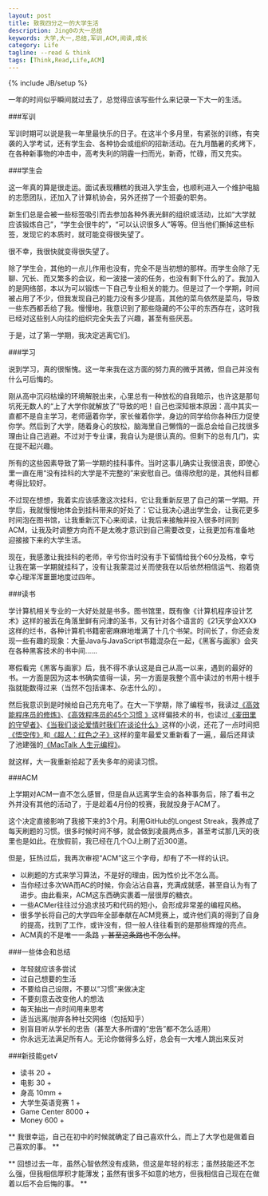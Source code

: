 ```yaml
---
layout: post
title: 致我四分之一的大学生活
description: Jing0の大一总结
keywords: 大学,大一,总结,军训,ACM,阅读,成长
category: Life
tagline: --read & think
tags: [Think,Read,Life,ACM]
---
```

{% include JB/setup %}

一年的时间似乎瞬间就过去了，总觉得应该写些什么来记录一下大一的生活。

###军训

军训时期可以说是我一年里最快乐的日子。在这半个多月里，有紧张的训练，有突袭的入学考试，还有学生会、各种协会或组织的招新活动。在九月酷暑的炙烤下，在各种新事物的冲击中，高考失利的阴霾一扫而光，新奇，忙碌，而又充实。

###学生会

这一年真的算是很走运。面试表现糟糕的我进入学生会，也顺利进入一个维护电脑的志愿团队，还加入了计算机协会，另外还捞了一个班委的职务。

新生们总是会被一些标签吸引而去参加各种外表光鲜的组织或活动，比如“大学就应该锻炼自己”，“学生会很牛的”，“可以认识很多人”等等。但当他们撕掉这些标签，发现它的本质时，就可能变得很失望了。

很不幸，我很快就变得很失望了。

除了学生会，其他的一点儿作用也没有，完全不是当初想的那样。而学生会除了无聊、冗长、而又繁多的会议，和一波接一波的任务，也没有剩下什么的了。我加入的是网络部，本以为可以锻炼一下自己专业相关的能力。但是过了一个学期，时间被占用了不少，但我发现自己的能力没有多少提高，其他的菜鸟依然是菜鸟，导致一些东西都丢给了我。慢慢地，我意识到了那些隐藏的不公平的东西存在，这时我已经对这些别人向往的组织完全失去了兴趣，甚至有些厌恶。

于是，过了第一学期，我决定逃离它们。

###学习

说到学习，真的很惭愧。这一年来我在这方面的努力真的微乎其微，但自己并没有什么可后悔的。

刚从高中沉闷枯燥的环境解脱出来，心里总有一种放松的自我暗示，也许这是那句坑死无数人的“上了大学你就解放了”导致的吧！自己也深知根本原因：高中其实一直都不是自主学习，老师逼着你学，家长催着你学，身边的同学给你各种压力促使你学。然后到了大学，随着身心的放松，脑海里自己懒惰的一面总会给自己找很多理由让自己逃避。不过对于专业课，我自认为是很认真的。但剩下的总有几门，实在提不起兴趣。

所有的这些因素导致了第一学期的挂科事件。当时这事儿确实让我很沮丧，即使心里一直在用“没有挂科的大学是不完整的”来安慰自己。值得欣慰的是，其他科目都考得比较好。

不过现在想想，我着实应该感激这次挂科，它让我重新反思了自己的第一学期。开学后，我就慢慢地体会到挂科带来的好处了：它让我决心退出学生会，让我花更多时间泡在图书馆，让我重新沉下心来阅读，让我后来接触并投入很多时间到ACM，让我及时调整方向而不是太晚才意识到自己需要改变，让我更加有准备地迎接接下来的大学生活。

现在，我感激让我挂科的老师，辛亏你当时没有手下留情给我个60分及格，幸亏让我在第一学期就挂科了，没有让我蒙混过关而使我在以后依然相信运气、抱着侥幸心理浑浑噩噩地度过四年。

###读书

学计算机相关专业的一大好处就是书多。图书馆里，既有像《计算机程序设计艺术》这样的被丢在角落里鲜有问津的圣书，又有针对各个语言的《21天学会XXX》这样的烂书，各种计算机书籍密密麻麻地堆满了十几个书架。时间长了，你还会发现一些有趣的现象：大量Java与JavaScript书籍混杂在一起，《黑客与画家》会夹在各种黑客技术的书中间......

寒假看完《黑客与画家》后，我不得不承认这是自己从高一以来，遇到的最好的书。一方面是因为这本书确实值得一读，另一方面是我整个高中读过的书用十根手指就能数得过来（当然不包括课本、杂志什么的）。

然后我意识到是时候给自己充充电了。在大一下学期，除了编程书，我读过[《高效能程序员的修炼》](http://book.douban.com/subject/24868904/)、[《高效程序员的45个习惯 》](http://book.douban.com/subject/4164024/)这样偏技术的书，也读过[《麦田里的守望者》](http://book.douban.com/subject/4894485/)、[《当我们谈论爱情时我们在谈论什么》](http://book.douban.com/subject/4010969/)这样的小说，还花了一点时间把[《悟空传》](http://book.douban.com/subject/6431994/)和[《超人：红色之子》](http://book.douban.com/subject/1920926/)这样的童年最爱又重新看了一遍,，最后还拜读了池建强的[《MacTalk 人生元编程》](http://book.douban.com/subject/25826578/)。

就这样，大一我重新拾起了丢失多年的阅读习惯。

###ACM

上学期对ACM一直不怎么感冒，但是自从远离学生会的各种事务后，除了看书之外并没有其他的活动了，于是趁着4月份的校赛，我就投身于ACM了。

这个决定直接影响了我接下来的3个月。利用GitHub的Longest Streak，我养成了每天刷题的习惯。很多时候时间不够，就会做到凌晨两点多，甚至考试那几天的夜里也是如此。在放假前，我已经在几个OJ上刷了近300道。

但是，狂热过后，我再次审视“ACM”这三个字母，却有了不一样的认识。

* 以刷题的方式来学习算法，不是好的理由，因为性价比不怎么高。
* 当你经过多次WA而AC的时候，你会沾沾自喜，充满成就感，甚至自认为有了进步。由此看来，ACM这东西确实裹着一层很厚的糖衣。
* 一些ACMer往往过分追求技巧和代码的短小，会形成非常差的编程风格。
* 很多学长将自己的大学四年全部奉献在ACM竞赛上，或许他们真的得到了自身的提高，找到了工作，或许没有，但一般人往往看到的是那些辉煌的亮点。
* ACM真的不是唯一一条路 <del>，甚至这条路也不怎么样</del>。

###一些体会和总结

* 年轻就应该多尝试
* 过自己想要的生活
* 不要给自己设限，不要以“习惯”来做决定
* 不要刻意去改变他人的想法
* 每天抽出一点时间用来思考
* 适当远离/抛弃各种社交网络（包括知乎）
* 别盲目听从学长的忠告（甚至大多所谓的“忠告”都不怎么适用）
* 你永远无法满足所有人。无论你做得多么好，总会有一大堆人跳出来反对

###新技能get&radic;

* 读书 20 +
* 电影 30 +
* 身高 10mm +
* 大学生英语竞赛 1 +
* Game Center 8000 +
* Money 600 +

** 我很幸运，自己在初中的时候就确定了自己喜欢什么，而上了大学也是做着自己喜欢的事。 **

** 回想过去一年，虽然心智依然没有成熟，但这是年轻的标志；虽然技能还不怎么强，但我相信厚积才能薄发；虽然有很多不如意的地方，但我相信自己现在在做着以后不会后悔的事。 **